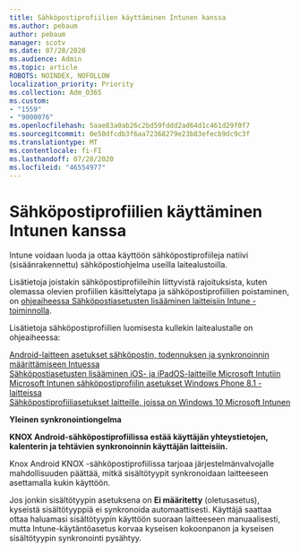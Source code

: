 ```yaml
---
title: Sähköpostiprofiilien käyttäminen Intunen kanssa
ms.author: pebaum
author: pebaum
manager: scotv
ms.date: 07/28/2020
ms.audience: Admin
ms.topic: article
ROBOTS: NOINDEX, NOFOLLOW
localization_priority: Priority
ms.collection: Adm_O365
ms.custom:
- "1559"
- "9000076"
ms.openlocfilehash: 5aae83a0ab26c2bd59fddd2ad64d1c461d29f0f7
ms.sourcegitcommit: 0e50dfcdb3f6aa72368279e23b83efecb9dc9c3f
ms.translationtype: MT
ms.contentlocale: fi-FI
ms.lasthandoff: 07/28/2020
ms.locfileid: "46554977"
---
```

# <a name="using-email-profiles-with-intune"></a>Sähköpostiprofiilien käyttäminen Intunen kanssa

Intune voidaan luoda ja ottaa käyttöön sähköpostiprofiileja natiivi (sisäänrakennettu) sähköpostiohjelma useilla laitealustoilla.

Lisätietoja joistakin sähköpostiprofiileihin liittyvistä rajoituksista, kuten olemassa olevien profiilien käsittelytapa ja sähköpostiprofiilien poistaminen, on [ohjeaiheessa Sähköpostiasetusten lisääminen laitteisiin Intune -toiminnolla](https://docs.microsoft.com/intune/email-settings-configure).

Lisätietoja sähköpostiprofiilien luomisesta kullekin laitealustalle on ohjeaiheessa:

[Android-laitteen asetukset sähköpostin, todennuksen ja synkronoinnin määrittämiseen Intuessa](https://docs.microsoft.com/intune/email-settings-android)  
[Sähköpostiasetusten lisääminen iOS- ja iPadOS-laitteille Microsoft Intutiin](https://docs.microsoft.com/intune/email-settings-ios)  
[Microsoft Intunen sähköpostiprofiilin asetukset Windows Phone 8.1 -laitteissa](https://docs.microsoft.com/intune/email-settings-windows-phone-8-1)  
[Sähköpostiprofiiliasetukset laitteille, joissa on Windows 10 Microsoft Intunen](https://docs.microsoft.com/intune/email-settings-windows-10)

**Yleinen synkronointiongelma**

**KNOX Android-sähköpostiprofiilissa estää käyttäjän yhteystietojen, kalenterin ja tehtävien synkronoinnin käyttäjän laitteisiin.**

Knox Android KNOX -sähköpostiprofiilissa tarjoaa järjestelmänvalvojalle mahdollisuuden päättää, mitkä sisältötyypit synkronoidaan laitteeseen asettamalla kukin käyttöön.

Jos jonkin sisältötyypin asetuksena on **Ei määritetty** (oletusasetus), kyseistä sisältötyyppiä ei synkronoida automaattisesti. Käyttäjä saattaa ottaa haluamasi sisältötyypin käyttöön suoraan laitteeseen manuaalisesti, mutta Intune-käytäntöasetus korvaa kyseisen kokoonpanon ja kyseisen sisältötyypin synkronointi pysähtyy.

